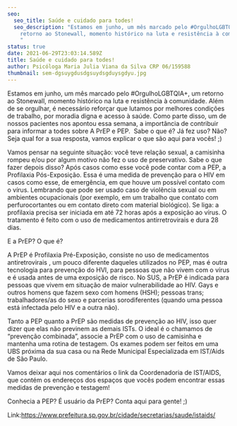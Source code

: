 ```yaml
---
seo:
  seo_title: Saúde e cuidado para todes!
  seo_description: "Estamos em junho, um mês marcado pelo #OrgulhoLGBTQIA+, um
    retorno ao Stonewall, momento histórico na luta e resistência à comunidade.
    "
status: true
date: 2021-06-29T23:03:14.589Z
title: Saúde e cuidado para todes!
author: Psicóloga Maria Julia Viana da Silva CRP 06/159588
thumbnail: sem-dgsuygdusdgsuydsgduysgdyu.jpg
---
```

<!--StartFragment-->

Estamos em junho, um mês marcado pelo #OrgulhoLGBTQIA+, um retorno ao Stonewall, momento histórico na luta e resistência à comunidade. Além de se orgulhar, é necessário reforçar que lutamos por melhores condições de trabalho, por moradia digna e acesso à saúde. Como parte disso, um de nossos pacientes nos apontou essa semana, a importância de contribuir para informar a todes sobre A PrEP e PEP.  Sabe o que é? Já fez uso? Não? Seja qual for a sua resposta, vamos explicar o que são aqui para vocês! ;)

Vamos pensar na seguinte situação: você teve relação sexual, a camisinha rompeu e/ou por algum motivo não fez o uso de preservativo. Sabe o que fazer depois disso? Após casos como esse você pode contar com a PEP, a Profilaxia Pós-Exposição. Essa é uma medida de prevenção para o HIV em casos como esse, de emergência, em que houve um possível contato com o vírus. Lembrando que pode ser usado caso de violência sexual ou em ambientes ocupacionais (por exemplo, em um trabalho que contato com perfurocortantes ou em contato direto com material biológico). Se liga: a profilaxia precisa ser iniciada em até 72 horas após a exposição ao vírus. O tratamento é feito com o uso de medicamentos antirretrovirais e dura 28 dias.

E a PrEP? O que é?

A PrEP é Profilaxia Pré-Exposição, consiste no uso de medicamentos antiretrovirais , um pouco diferente daqueles utilizados no PEP, mas é outra tecnologia para prevenção do HVI, para pessoas que não vivem com o vírus e é usada antes de uma exposição de risco. No SUS, a PrEP é indicada para pessoas que vivem em situação de maior vulnerabilidade ao HIV. Gays e outros homens que fazem sexo com homens (HSH); pessoas trans; trabalhadores/as do sexo e parcerias sorodiferentes (quando uma pessoa está infectada pelo HIV e a outra não).

Tanto a PEP quanto a PrEP são medidas de prevenção ao HIV, isso quer dizer que elas não previnem as demais ISTs. O ideal é o chamamos de  “prevenção combinada”, associe a PrEP com o uso de camisinha e mantenha uma rotina de testagem. Os exames podem ser feitos em uma UBS próxima da sua casa ou na Rede Municipal Especializada em IST/Aids de São Paulo.

Vamos deixar aqui nos comentários o link da Coordenadoria de IST/AIDS, que contém os endereços dos espaços que vocês podem encontrar essas medidas de prevenção e testagem!

Conhecia a PEP? É usuário da PrEP? Conta aqui para gente! ;)



Link:https://www.prefeitura.sp.gov.br/cidade/secretarias/saude/istaids/



<!--EndFragment-->